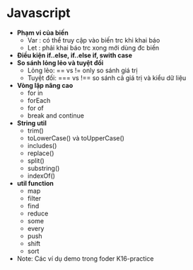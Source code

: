 # Javascript
- **Phạm vi của biến**
    - Var : có thể truy cập vào biến trc khi khai báo 
    - Let : phải khai báo trc xong mới dùng đc biến
- **Điều kiện if..else, if..else if, swith case**
- **So sánh lỏng lẻo và tuyệt đối**
    - Lỏng lẻo: == vs != only so sánh giá trị
    - Tuyệt đối: === vs !== so sánh cả giá trị và kiểu dữ liệu
- **Vòng lặp nâng cao**
    - for in
    - forEach
    - for of
    - break and continue
- **String util**
    - trim()
    - toLowerCase() và toUpperCase()
    - includes()
    - replace()
    - split()
    - substring()
    - indexOf()
- **util function**
    - map
    - filter
    - find
    - reduce
    - some
    - every
    - push
    - shift
    - sort
- Note: Các ví dụ demo trong foder K16-practice